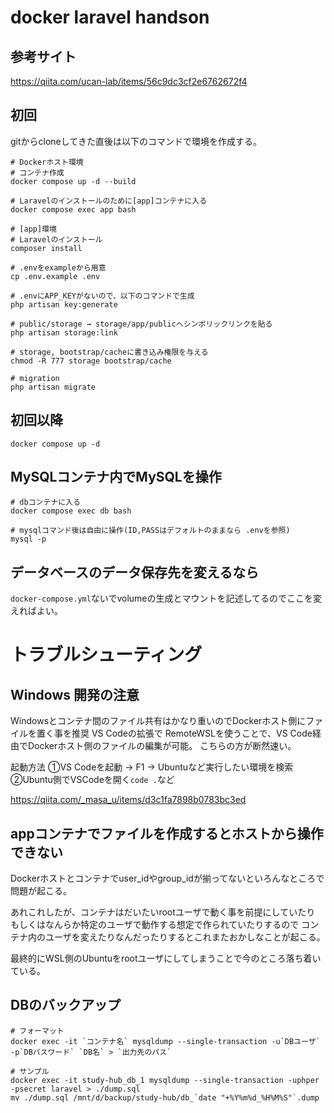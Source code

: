 # docker laravel handson

## 参考サイト
https://qiita.com/ucan-lab/items/56c9dc3cf2e6762672f4

## 初回

gitからcloneしてきた直後は以下のコマンドで環境を作成する。

```
# Dockerホスト環境
# コンテナ作成
docker compose up -d --build

# Laravelのインストールのために[app]コンテナに入る
docker compose exec app bash

# [app]環境
# Laravelのインストール
composer install

# .envをexampleから用意
cp .env.example .env

# .envにAPP_KEYがないので、以下のコマンドで生成
php artisan key:generate

# public/storage → storage/app/publicへシンボリックリンクを貼る
php artisan storage:link

# storage, bootstrap/cacheに書き込み権限を与える
chmod -R 777 storage bootstrap/cache

# migration
php artisan migrate
```

## 初回以降

```
docker compose up -d
```

## MySQLコンテナ内でMySQLを操作

```
# dbコンテナに入る
docker compose exec db bash

# mysqlコマンド後は自由に操作(ID,PASSはデフォルトのままなら .envを参照)
mysql -p
```

## データベースのデータ保存先を変えるなら

`docker-compose.yml`ないでvolumeの生成とマウントを記述してるのでここを変えればよい。

# トラブルシューティング

## Windows 開発の注意

Windowsとコンテナ間のファイル共有はかなり重いのでDockerホスト側にファイルを置く事を推奨
VS Codeの拡張で RemoteWSLを使うことで、VS Code経由でDockerホスト側のファイルの編集が可能。
こちらの方が断然速い。

起動方法
①VS Codeを起動 → F1 → Ubuntuなど実行したい環境を検索
②Ubuntu側でVSCodeを開く`code .`など

https://qiita.com/_masa_u/items/d3c1fa7898b0783bc3ed


## appコンテナでファイルを作成するとホストから操作できない

Dockerホストとコンテナでuser_idやgroup_idが揃ってないといろんなところで問題が起こる。

あれこれしたが、コンテナはだいたいrootユーザで動く事を前提にしていたり
もしくはなんらか特定のユーザで動作する想定で作られていたりするので
コンテナ内のユーザを変えたりなんだったりするとこれまたおかしなことが起こる。

最終的にWSL側のUbuntuをrootユーザにしてしまうことで今のところ落ち着いている。

## DBのバックアップ

```
# フォーマット
docker exec -it `コンテナ名` mysqldump --single-transaction -u`DBユーザ` -p`DBパスワード` `DB名` > `出力先のパス`

# サンプル
docker exec -it study-hub_db_1 mysqldump --single-transaction -uphper -psecret laravel > ./dump.sql
mv ./dump.sql /mnt/d/backup/study-hub/db_`date "+%Y%m%d_%H%M%S"`.dump
```